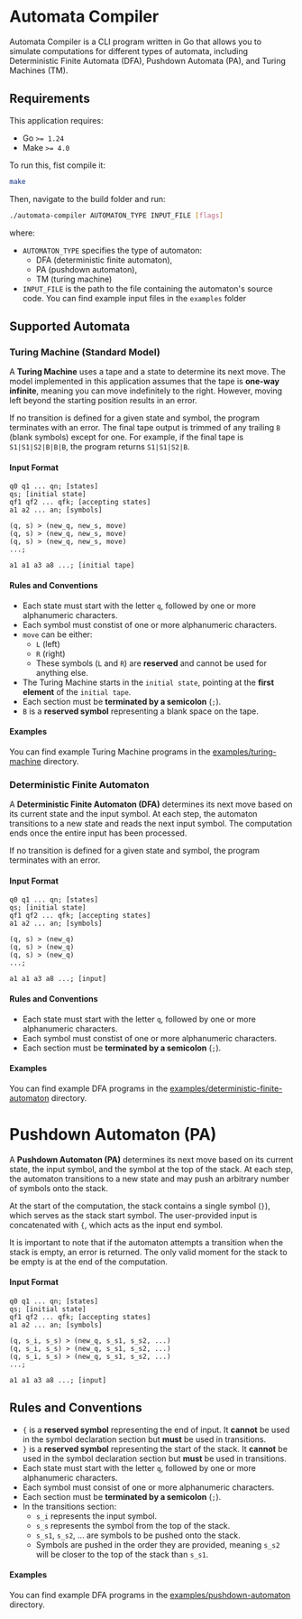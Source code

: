 # Automata Compiler

Automata Compiler is a CLI program written in Go that allows you to simulate computations for different types of automata, including Deterministic Finite Automata (DFA), Pushdown Automata (PA), and Turing Machines (TM).

## Requirements

This application requires:

- Go `>= 1.24`
- Make `>= 4.0`

To run this, fist compile it:
```bash
make
```

Then, navigate to the build folder and run:

```bash
./automata-compiler AUTOMATON_TYPE INPUT_FILE [flags]
```
where:
- `AUTOMATON_TYPE` specifies the type of automaton:
   - DFA (deterministic finite automaton), 
   - PA (pushdown automaton), 
   - TM (turing machine)
- `INPUT_FILE` is the path to the file containing the automaton's source code. You can find example input files in the `examples` folder

## Supported Automata

### Turing Machine (Standard Model)

A **Turing Machine** uses a tape and a state to determine its next move. The model implemented in this application assumes that the tape is **one-way infinite**, meaning you can move indefinitely to the right. However, moving left beyond the starting position results in an error.

If no transition is defined for a given state and symbol, the program terminates with an error. The final tape output is trimmed of any trailing `B` (blank symbols) except for one. For example, if the final tape is `S1|S1|S2|B|B|B`, the program returns `S1|S1|S2|B`.

#### Input Format

```
q0 q1 ... qn; [states]
qs; [initial state]
qf1 qf2 ... qfk; [accepting states]
a1 a2 ... an; [symbols]

(q, s) > (new_q, new_s, move)
(q, s) > (new_q, new_s, move)
(q, s) > (new_q, new_s, move)
...;

a1 a1 a3 a8 ...; [initial tape]
```

#### Rules and Conventions
- Each state must start with the letter `q`, followed by one or more alphanumeric characters.
- Each symbol must constist of one or more alphanumeric characters.
- `move` can be either:
  - `L` (left)
  - `R` (right)
  - These symbols (`L` and `R`) are **reserved** and cannot be used for anything else.
- The Turing Machine starts in the `initial state`, pointing at the **first element** of the `initial tape`.
- Each section must be **terminated by a semicolon** (`;`).
- `B` is a **reserved symbol** representing a blank space on the tape.

#### Examples

You can find example Turing Machine programs in the [examples/turing-machine](examples/turing-machine) directory.

### Deterministic Finite Automaton

A **Deterministic Finite Automaton (DFA)** determines its next move based on its current state and the input symbol. At each step, the automaton transitions to a new state and reads the next input symbol. The computation ends once the entire input has been processed.

If no transition is defined for a given state and symbol, the program terminates with an error.

#### Input Format

```
q0 q1 ... qn; [states]
qs; [initial state]
qf1 qf2 ... qfk; [accepting states]
a1 a2 ... an; [symbols]

(q, s) > (new_q)
(q, s) > (new_q)
(q, s) > (new_q)
...;

a1 a1 a3 a8 ...; [input]
```

#### Rules and Conventions
- Each state must start with the letter `q`, followed by one or more alphanumeric characters.
- Each symbol must constist of one or more alphanumeric characters.
- Each section must be **terminated by a semicolon** (`;`).

#### Examples

You can find example DFA programs in the [examples/deterministic-finite-automaton](examples/deterministic-finite-automaton) directory.

# Pushdown Automaton (PA)

A **Pushdown Automaton (PA)** determines its next move based on its current state, the input symbol, and the symbol at the top of the stack. At each step, the automaton transitions to a new state and may push an arbitrary number of symbols onto the stack.

At the start of the computation, the stack contains a single symbol (`}`), which serves as the stack start symbol. The user-provided input is concatenated with `{`, which acts as the input end symbol.

It is important to note that if the automaton attempts a transition when the stack is empty, an error is returned. The only valid moment for the stack to be empty is at the end of the computation.

#### Input Format

```
q0 q1 ... qn; [states]
qs; [initial state]
qf1 qf2 ... qfk; [accepting states]
a1 a2 ... an; [symbols]

(q, s_i, s_s) > (new_q, s_s1, s_s2, ...)
(q, s_i, s_s) > (new_q, s_s1, s_s2, ...)
(q, s_i, s_s) > (new_q, s_s1, s_s2, ...)
...;

a1 a1 a3 a8 ...; [input]
```

## Rules and Conventions

- `{` is a **reserved symbol** representing the end of input. It **cannot** be used in the symbol declaration section but **must** be used in transitions.
- `}` is a **reserved symbol** representing the start of the stack. It **cannot** be used in the symbol declaration section but **must** be used in transitions.
- Each state must start with the letter `q`, followed by one or more alphanumeric characters.
- Each symbol must consist of one or more alphanumeric characters.
- Each section must be **terminated by a semicolon** (`;`).
- In the transitions section:
  - `s_i` represents the input symbol.
  - `s_s` represents the symbol from the top of the stack.
  - `s_s1`, `s_s2`, ... are symbols to be pushed onto the stack.
  - Symbols are pushed in the order they are provided, meaning `s_s2` will be closer to the top of the stack than `s_s1`.

#### Examples

You can find example DFA programs in the [examples/pushdown-automaton](examples/pushdown-automaton) directory.